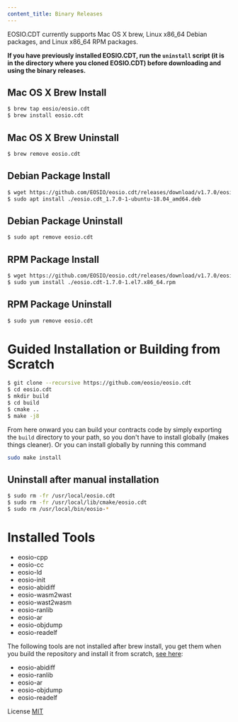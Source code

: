```yaml
---
content_title: Binary Releases
---
```


EOSIO.CDT currently supports Mac OS X brew, Linux x86_64 Debian packages, and Linux x86_64 RPM packages.

**If you have previously installed EOSIO.CDT, run the `uninstall` script (it is in the directory where you cloned EOSIO.CDT) before downloading and using the binary releases.**

## Mac OS X Brew Install

```sh
$ brew tap eosio/eosio.cdt
$ brew install eosio.cdt
```

## Mac OS X Brew Uninstall

```sh
$ brew remove eosio.cdt
```

## Debian Package Install

```sh
$ wget https://github.com/EOSIO/eosio.cdt/releases/download/v1.7.0/eosio.cdt_1.7.0-1-ubuntu-18.04_amd64.deb
$ sudo apt install ./eosio.cdt_1.7.0-1-ubuntu-18.04_amd64.deb
```

## Debian Package Uninstall

```sh
$ sudo apt remove eosio.cdt
```

## RPM Package Install

```sh
$ wget https://github.com/EOSIO/eosio.cdt/releases/download/v1.7.0/eosio.cdt-1.7.0-1.el7.x86_64.rpm
$ sudo yum install ./eosio.cdt-1.7.0-1.el7.x86_64.rpm
```

## RPM Package Uninstall

```sh
$ sudo yum remove eosio.cdt
```

# Guided Installation or Building from Scratch

```sh
$ git clone --recursive https://github.com/eosio/eosio.cdt
$ cd eosio.cdt
$ mkdir build
$ cd build
$ cmake ..
$ make -j8
```

From here onward you can build your contracts code by simply exporting the `build` directory to your path, so you don't have to install globally (makes things cleaner).
Or you can install globally by running this command

```sh
sudo make install
```

## Uninstall after manual installation

```sh
$ sudo rm -fr /usr/local/eosio.cdt
$ sudo rm -fr /usr/local/lib/cmake/eosio.cdt
$ sudo rm /usr/local/bin/eosio-*
```

# Installed Tools

* eosio-cpp
* eosio-cc
* eosio-ld
* eosio-init
* eosio-abidiff
* eosio-wasm2wast
* eosio-wast2wasm
* eosio-ranlib
* eosio-ar
* eosio-objdump
* eosio-readelf

The following tools are not installed after brew install, you get them when you build the repository and install it from scratch, [see here](#guided-installation-or-building-from-scratch):

* eosio-abidiff
* eosio-ranlib
* eosio-ar
* eosio-objdump
* eosio-readelf

License
[MIT](../LICENSE)
